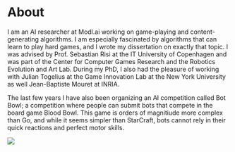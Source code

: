# About

I am an AI researcher at Modl.ai working on game-playing and content-generating algorithms. I am especially fascinated by algorithms that can learn to play hard games, and I wrote my dissertation on exactly that topic. I was advised by Prof. Sebastian Risi at the IT University of Copenhagen and was part of the Center for Computer Games Research and the Robotics Evolution and Art Lab. During my PhD, I also had the pleasure of working with Julian Togelius at the Game Innovation Lab at the New York University as well Jean-Baptiste Mouret at INRIA. 

The last few years I have also been organizing an AI competition called Bot Bowl; a competition where people can submit bots that compete in the board game Blood Bowl. This game is orders of magnitiude more complex than Go, and while it seems simpler than StarCraft, bots cannot rely in their quick reactions and perfect motor skills. 

<img src="https://njustesen.github.io/njustesen/assets/img/njustesen.png" style="text-align:center;max-width: 300px;">
